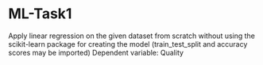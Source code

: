 # ML-Task1
Apply linear regression on the given dataset from scratch without using the scikit-learn package for creating the model (train_test_split and accuracy scores may be imported)
Dependent variable: Quality
